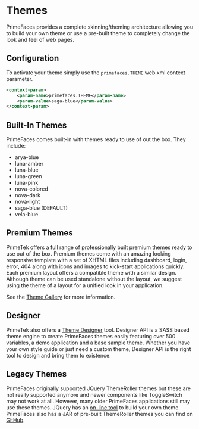 # Themes

PrimeFaces provides a complete skinning/theming architecture allowing you to build your own theme or use a pre-built
theme to completely change the look and feel of web pages.

## Configuration

To activate your theme simply use the `primefaces.THEME`  web.xml context parameter.

```xml
<context-param>
    <param-name>primefaces.THEME</param-name>
    <param-value>saga-blue</param-value>
</context-param>
```


## Built-In Themes

PrimeFaces comes built-in with themes ready to use of out the box. They include:

- arya-blue
- luna-amber
- luna-blue
- luna-green
- luna-pink
- nova-colored
- nova-dark
- nova-light
- saga-blue (DEFAULT)
- vela-blue


## Premium Themes

PrimeTek offers a full range of professionally built premium themes ready to use out of the box.
Premium themes come with an amazing looking responsive template with a set of XHTML files including dashboard, login, error,
 404 along with icons and images to kick-start applications quickly. 
Each premium layout offers a compatible theme with a similar design. Although theme can be used standalone without the layout,
 we suggest using the theme of a layout for a unified look in your application.

See the [Theme Gallery](https://www.primefaces.org/themes/) for more information.

## Designer

PrimeTek also offers a [Theme Designer](https://www.primefaces.org/designer/primefaces) tool. 
Designer API is a SASS based theme engine to create PrimeFaces themes easily featuring over 500 variables, 
a demo application and a base sample theme. Whether you have your own style guide or just need a custom theme, 
Designer API is the right tool to design and bring them to existence.

## Legacy Themes

PrimeFaces originally supported JQuery ThemeRoller themes but these are not really supported anymore and newer components like ToggleSwitch may not work at all.
However, many older PrimeFaces applications still may use these themes. JQuery has an [on-line tool](https://jqueryui.com/themeroller/) to build your own theme.
PrimeFaces also has a JAR of pre-built ThemeRoller themes you can find on [GitHub](https://github.com/primefaces/themes).
